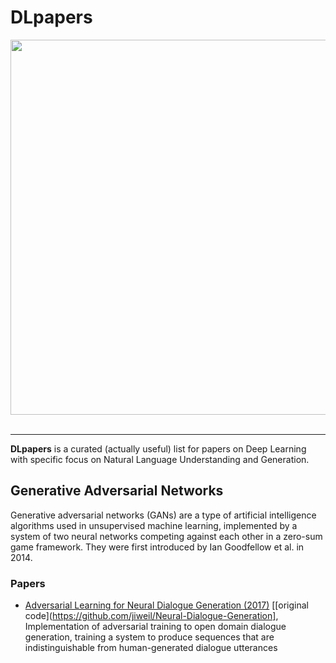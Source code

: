 # DLpapers

<div align="center">
  <img width='600px' src="http://imgur.com/a/mOc5F"><br><br>
</div>

-----------------

**DLpapers** is a curated (actually useful) list for papers on Deep Learning with specific focus on Natural Language Understanding and Generation.

## Generative Adversarial Networks

Generative adversarial networks (GANs) are a type of artificial intelligence algorithms used in unsupervised machine learning, implemented by a system of two neural networks competing against each other in a zero-sum game framework. They were first introduced by Ian Goodfellow et al. in 2014.

### Papers

- [Adversarial Learning for Neural Dialogue Generation (2017)](https://arxiv.org/abs/1701.06547) [[original code](https://github.com/jiweil/Neural-Dialogue-Generation], Implementation of adversarial training to open domain dialogue generation, training a system to produce sequences that are indistinguishable from human-generated dialogue utterances
